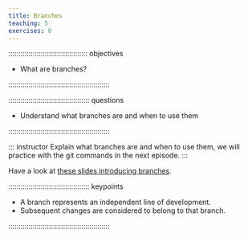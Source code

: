 ```yaml
---
title: Branches
teaching: 5
exercises: 0
---
```


::::::::::::::::::::::::::::::::::::::: objectives

- What are branches?

::::::::::::::::::::::::::::::::::::::::::::::::::


:::::::::::::::::::::::::::::::::::::::: questions

- Understand what branches are and when to use them

::::::::::::::::::::::::::::::::::::::::::::::::::

::: instructor
Explain what branches are and when to use them, we will practice with the git commands in the next episode.
:::

Have a look at 
[these slides introducing branches](https://esciencecenter-digital-skills.github.io/digital-skills-slides/modules/git-lesson/branches).


:::::::::::::::::::::::::::::::::::::::: keypoints

- A branch represents an independent line of development.
- Subsequent changes are considered to belong to that branch.

::::::::::::::::::::::::::::::::::::::::::::::::::


